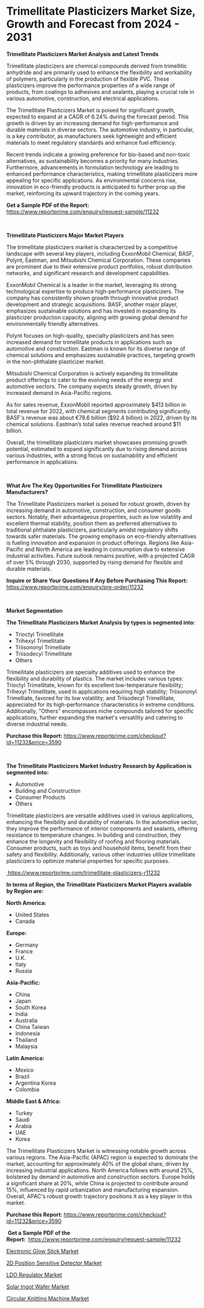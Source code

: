 <p><h1>Trimellitate Plasticizers Market Size, Growth and Forecast from 2024 - 2031</h1></p><p><strong>Trimellitate Plasticizers Market Analysis and Latest Trends</strong></p>
<p><p>Trimellitate plasticizers are chemical compounds derived from trimellitic anhydride and are primarily used to enhance the flexibility and workability of polymers, particularly in the production of flexible PVC. These plasticizers improve the performance properties of a wide range of products, from coatings to adhesives and sealants, playing a crucial role in various automotive, construction, and electrical applications.</p><p>The Trimellitate Plasticizers Market is poised for significant growth, expected to expand at a CAGR of 6.24% during the forecast period. This growth is driven by an increasing demand for high-performance and durable materials in diverse sectors. The automotive industry, in particular, is a key contributor, as manufacturers seek lightweight and efficient materials to meet regulatory standards and enhance fuel efficiency. </p><p>Recent trends indicate a growing preference for bio-based and non-toxic alternatives, as sustainability becomes a priority for many industries. Furthermore, advancements in formulation technology are leading to enhanced performance characteristics, making trimellitate plasticizers more appealing for specific applications. As environmental concerns rise, innovation in eco-friendly products is anticipated to further prop up the market, reinforcing its upward trajectory in the coming years.</p></p>
<p><strong>Get a Sample PDF of the Report:&nbsp;</strong> <a href="https://www.reportprime.com/enquiry/request-sample/11232?utm_campaign=1845&utm_medium=2&utm_source=Github&utm_content=ia&utm_term=30112024&utm_id=trimellitate-plasticizers">https://www.reportprime.com/enquiry/request-sample/11232</a></p>
<p>&nbsp;</p>
<p><strong>Trimellitate Plasticizers Major Market Players</strong></p>
<p><p>The trimellitate plasticizers market is characterized by a competitive landscape with several key players, including ExxonMobil Chemical, BASF, Polynt, Eastman, and Mitsubishi Chemical Corporation. These companies are prominent due to their extensive product portfolios, robust distribution networks, and significant research and development capabilities.</p><p>ExxonMobil Chemical is a leader in the market, leveraging its strong technological expertise to produce high-performance plasticizers. The company has consistently shown growth through innovative product development and strategic acquisitions. BASF, another major player, emphasizes sustainable solutions and has invested in expanding its plasticizer production capacity, aligning with growing global demand for environmentally friendly alternatives.</p><p>Polynt focuses on high-quality, specialty plasticizers and has seen increased demand for trimellitate products in applications such as automotive and construction. Eastman is known for its diverse range of chemical solutions and emphasizes sustainable practices, targeting growth in the non-phthalate plasticizer market.</p><p>Mitsubishi Chemical Corporation is actively expanding its trimellitate product offerings to cater to the evolving needs of the energy and automotive sectors. The company expects steady growth, driven by increased demand in Asia-Pacific regions.</p><p>As for sales revenue, ExxonMobil reported approximately $413 billion in total revenue for 2022, with chemical segments contributing significantly. BASF's revenue was about €78.6 billion ($92.4 billion) in 2022, driven by its chemical solutions. Eastman’s total sales revenue reached around $11 billion.</p><p>Overall, the trimellitate plasticizers market showcases promising growth potential, estimated to expand significantly due to rising demand across various industries, with a strong focus on sustainability and efficient performance in applications.</p></p>
<p>&nbsp;</p>
<p><strong>What Are The Key Opportunities For Trimellitate Plasticizers Manufacturers?</strong></p>
<p><p>The Trimellitate Plasticizers market is poised for robust growth, driven by increasing demand in automotive, construction, and consumer goods sectors. Notably, their advantageous properties, such as low volatility and excellent thermal stability, position them as preferred alternatives to traditional phthalate plasticizers, particularly amidst regulatory shifts towards safer materials. The growing emphasis on eco-friendly alternatives is fueling innovation and expansion in product offerings. Regions like Asia-Pacific and North America are leading in consumption due to extensive industrial activities. Future outlook remains positive, with a projected CAGR of over 5% through 2030, supported by rising demand for flexible and durable materials.</p></p>
<p><strong>Inquire or Share Your Questions If Any Before Purchasing This Report:</strong> <a href="https://www.reportprime.com/enquiry/pre-order/11232?utm_campaign=1845&utm_medium=2&utm_source=Github&utm_content=ia&utm_term=30112024&utm_id=trimellitate-plasticizers">https://www.reportprime.com/enquiry/pre-order/11232</a></p>
<p>&nbsp;</p>
<p><strong>Market Segmentation</strong></p>
<p><strong>The Trimellitate Plasticizers Market Analysis by types is segmented into:</strong></p>
<p><ul><li>Trioctyl Trimellitate</li><li>Trihexyl Trimellitate</li><li>Triisononyl Trimelliate</li><li>Triisodecyl Trimellitate</li><li>Others</li></ul></p>
<p><p>Trimellitate plasticizers are specialty additives used to enhance the flexibility and durability of plastics. The market includes various types: Trioctyl Trimellitate, known for its excellent low-temperature flexibility; Trihexyl Trimellitate, used in applications requiring high stability; Triisononyl Trimelliate, favored for its low volatility; and Triisodecyl Trimellitate, appreciated for its high-performance characteristics in extreme conditions. Additionally, "Others" encompasses niche compounds tailored for specific applications, further expanding the market's versatility and catering to diverse industrial needs.</p></p>
<p><strong>Purchase this Report:&nbsp;</strong><a href="https://www.reportprime.com/checkout?id=11232&price=3590&utm_campaign=1845&utm_medium=2&utm_source=Github&utm_content=ia&utm_term=30112024&utm_id=trimellitate-plasticizers">https://www.reportprime.com/checkout?id=11232&price=3590</a></p>
<p>&nbsp;</p>
<p><strong>The Trimellitate Plasticizers Market Industry Research by Application is segmented into:</strong></p>
<p><ul><li>Automotive</li><li>Building and Construction</li><li>Consumer Products</li><li>Others</li></ul></p>
<p><p>Trimellitate plasticizers are versatile additives used in various applications, enhancing the flexibility and durability of materials. In the automotive sector, they improve the performance of interior components and sealants, offering resistance to temperature changes. In building and construction, they enhance the longevity and flexibility of roofing and flooring materials. Consumer products, such as toys and household items, benefit from their safety and flexibility. Additionally, various other industries utilize trimellitate plasticizers to optimize material properties for specific purposes.</p></p>
<p><a href="https://www.reportprime.com/trimellitate-plasticizers-r11232?utm_campaign=1845&utm_medium=2&utm_source=Github&utm_content=ia&utm_term=30112024&utm_id=trimellitate-plasticizers">&nbsp;https://www.reportprime.com/trimellitate-plasticizers-r11232</a></p>
<p><strong>In terms of Region, the Trimellitate Plasticizers Market Players available by Region are:</strong></p>
<p>
    <p> <strong> North America: </strong>
        <ul>
            <li>United States</li>
            <li>Canada</li>
        </ul>
        </p> 
    <p> <strong> Europe: </strong>
        <ul>
            <li>Germany</li>
            <li>France</li>
            <li>U.K.</li>
            <li>Italy</li>
            <li>Russia</li>
        </ul>
        </p> 
    <p> <strong> Asia-Pacific: </strong>
        <ul>
            <li>China</li>
            <li>Japan</li>
            <li>South Korea</li>
            <li>India</li>
            <li>Australia</li>
            <li>China Taiwan</li>
            <li>Indonesia</li>
            <li>Thailand</li>
            <li>Malaysia</li>
        </ul>
        </p> 
    <p> <strong> Latin America: </strong>
        <ul>
            <li>Mexico</li>
            <li>Brazil</li>
            <li>Argentina Korea</li>
            <li>Colombia</li>
        </ul>
        </p> 
    <p> <strong> Middle East & Africa: </strong>
        <ul>
            <li>Turkey</li>
            <li>Saudi</li>
            <li>Arabia</li>
            <li>UAE</li>
            <li>Korea</li>
        </ul>
    </p>
    </p>
<p><p>The Trimellitate Plasticizers Market is witnessing notable growth across various regions. The Asia-Pacific (APAC) region is expected to dominate the market, accounting for approximately 40% of the global share, driven by increasing industrial applications. North America follows with around 25%, bolstered by demand in automotive and construction sectors. Europe holds a significant share at 20%, while China is projected to contribute around 15%, influenced by rapid urbanization and manufacturing expansion. Overall, APAC's robust growth trajectory positions it as a key player in this market.</p></p>
<p><strong>Purchase this Report: </strong><a href="https://www.reportprime.com/checkout?id=11232&price=3590&utm_campaign=1845&utm_medium=2&utm_source=Github&utm_content=ia&utm_term=30112024&utm_id=trimellitate-plasticizers">https://www.reportprime.com/checkout?id=11232&price=3590</a></p>
<p>&nbsp;<strong>Get a Sample PDF of the Report:&nbsp;&nbsp;</strong><a href="https://www.reportprime.com/enquiry/request-sample/11232?utm_campaign=1845&utm_medium=2&utm_source=Github&utm_content=ia&utm_term=30112024&utm_id=trimellitate-plasticizers">https://www.reportprime.com/enquiry/request-sample/11232</a></p>
<p><strong></strong></p>
<p><p><a href="https://issuu.com/reportprime-2/docs/electronic-glow-stick-market-size-2030.pptx?utm_campaign=1845&utm_medium=2&utm_source=Github&utm_content=ia&utm_term=30112024&utm_id=trimellitate-plasticizers">Electronic Glow Stick Market</a></p><p><a href="https://issuu.com/reportprime-2/docs/2d-position-sensitive-detector-market-size-2030.pp?utm_campaign=1845&utm_medium=2&utm_source=Github&utm_content=ia&utm_term=30112024&utm_id=trimellitate-plasticizers">2D Position Sensitive Detector Market</a></p><p><a href="https://github.com/RickHolmes3/Market-Research-Report-List-7/blob/main/ldo-regulator-market.md?utm_campaign=1845&utm_medium=2&utm_source=Github&utm_content=ia&utm_term=30112024&utm_id=trimellitate-plasticizers">LDO Regulator Market</a></p><p><a href="https://www.linkedin.com/pulse/solar-ingot-wafer-market-trends-focusing-insight-forecast-1h2we?utm_campaign=1845&utm_medium=2&utm_source=Github&utm_content=ia&utm_term=30112024&utm_id=trimellitate-plasticizers">Solar Ingot Wafer Market</a></p><p><a href="https://www.linkedin.com/pulse/global-circular-knitting-machine-market-forecast-2024-2031-fjive?utm_campaign=1845&utm_medium=2&utm_source=Github&utm_content=ia&utm_term=30112024&utm_id=trimellitate-plasticizers">Circular Knitting Machine Market</a></p></p>